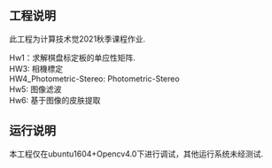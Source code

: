 ## 工程说明
此工程为计算技术觉2021秋季课程作业. 

Hw1：求解棋盘标定板的单应性矩阵.    
HW3: 相機標定  
HW4_Photometric-Stereo: Photometric-Stereo  
Hw5: 图像滤波  
Hw6: 基于图像的皮肤提取

## 运行说明
本工程仅在ubuntu1604+Opencv4.0下进行调试，其他运行系统未经测试.


